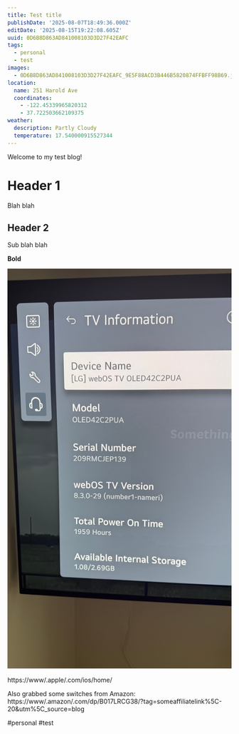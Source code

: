 ```yaml
---
title: Test title
publishDate: '2025-08-07T18:49:36.000Z'
editDate: '2025-08-15T19:22:08.605Z'
uuid: 0D6B8D863AD841008103D3D27F42EAFC
tags:
  - personal
  - test
images:
  - 0D6B8D863AD841008103D3D27F42EAFC_9E5F88ACD3B446B5820874FFBFF98B69.jpeg
location:
  name: 251 Harold Ave
  coordinates:
    - -122.45339965820312
    - 37.722503662109375
weather:
  description: Partly Cloudy
  temperature: 17.540000915527344
---
```

Welcome to my test blog\!


# Header 1
Blah blah

## Header 2
Sub blah blah

**Bold**

![Image](images/2025/08/0D6B8D863AD841008103D3D27F42EAFC_9E5F88ACD3B446B5820874FFBFF98B69.jpeg)

https://www/.apple/.com/ios/home/

Also grabbed some switches from Amazon: https://www/.amazon/.com/dp/B017LRCG38/?tag=someaffiliatelink%5C-20&utm%5C_source=blog

#personal #test
